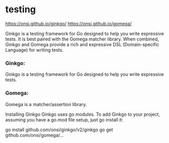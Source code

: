 # testing
https://onsi.github.io/ginkgo/
https://onsi.github.io/gomega/

Ginkgo is a testing framework for Go designed to help you write expressive tests. It is best paired with the Gomega matcher library. 
When combined, Ginkgo and Gomega provide a rich and expressive DSL (Domain-specific Language) for writing tests.

### Ginkgo: 
Ginkgo is a testing framework for Go designed to help you write expressive tests. 
### Gomega:
Gomega is a matcher/assertion library.



Installing Ginkgo
Ginkgo uses go modules. To add Ginkgo to your project, assuming you have a go.mod file setup, just go install it:

go install github.com/onsi/ginkgo/v2/ginkgo
go get github.com/onsi/gomega/...
